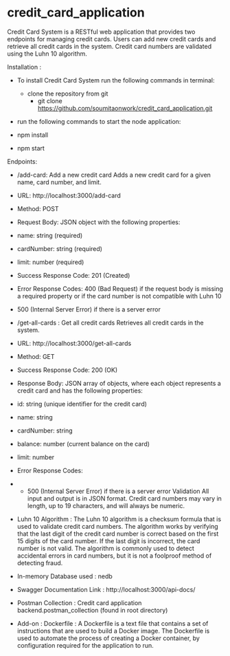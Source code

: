 # credit_card_application

Credit Card System is a RESTful web application that provides two endpoints for managing credit cards. Users can add new credit cards and retrieve all credit cards in the system. Credit card numbers are validated using the Luhn 10 algorithm.

Installation :
- To install Credit Card System run the following commands in terminal:
  - clone the repository from git
    - git clone https://github.com/soumitaonwork/credit_card_application.git 

- run the following commands to start the node application:
- npm install
- npm start

Endpoints:
- /add-card: Add a new credit card
Adds a new credit card for a given name, card number, and limit.

- URL: http://localhost:3000/add-card
- Method: POST
- Request Body: JSON object with the following properties:
- name: string (required)
- cardNumber: string (required)
- limit: number (required)
- Success Response Code: 201 (Created)
- Error Response Codes:
400 (Bad Request) if the request body is missing a required property or if the card number is not compatible with Luhn 10
- 500 (Internal Server Error) if there is a server error


- /get-all-cards : Get all credit cards
Retrieves all credit cards in the system.

- URL: http://localhost:3000/get-all-cards
- Method: GET
- Success Response Code: 200 (OK)
- Response Body: JSON array of objects, where each object represents a credit card and has the following properties:
- id: string (unique identifier for the credit card)
- name: string
- cardNumber: string
- balance: number (current balance on the card)
- limit: number
- Error Response Codes:
- - 500 (Internal Server Error) if there is a server error
Validation
All input and output is in JSON format. Credit card numbers may vary in length, up to 19 characters, and will always be numeric.

- Luhn 10 Algorithm : 
The Luhn 10 algorithm is a checksum formula that is used to validate credit card numbers. The algorithm works by verifying that the last digit of the credit card number is correct based on the first 15 digits of the card number. If the last digit is incorrect, the card number is not valid. The algorithm is commonly used to detect accidental errors in card numbers, but it is not a foolproof method of detecting fraud.

- In-memory Database used :
nedb


- Swagger Documentation Link :
http://localhost:3000/api-docs/

- Postman Collection :
Credit card application backend.postman_collection (found in root directory)

- Add-on :
Dockerfile : A Dockerfile is a text file that contains a set of instructions that are used to build a Docker image. The Dockerfile is used to automate the process of creating a Docker container, by configuration required for the application to run.

